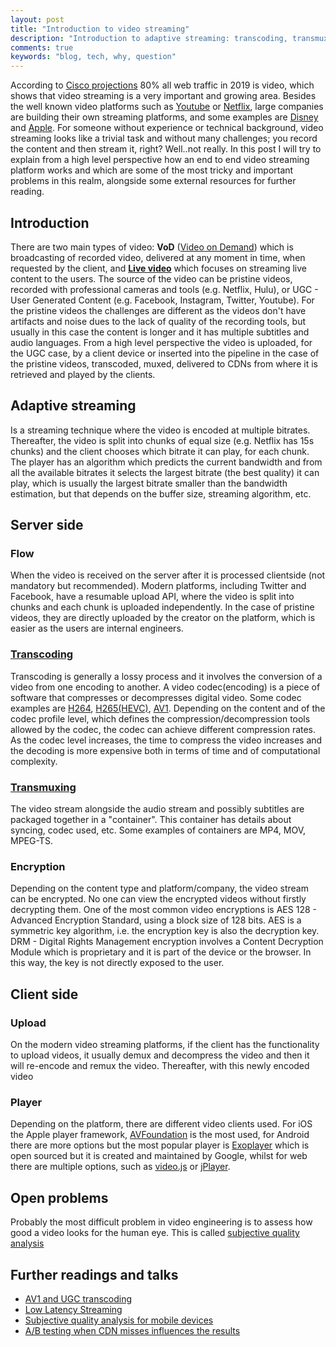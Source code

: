 ```yaml
---
layout: post
title: "Introduction to video streaming"
description: "Introduction to adaptive streaming: transcoding, transmuxing, adaptive streaming"
comments: true
keywords: "blog, tech, why, question"
---
```


According to [Cisco projections](https://www.webmarketingpros.com/internet-video-to-account-for-80-of-global-traffic-by-2019/) 80% all web traffic in 2019 is video, which shows that video streaming is a very important and growing area. Besides the well known video platforms such as [Youtube](www.youtube.com) or [Netflix](www.netflix.com), large companies are building their own streaming platforms, and some examples are [Disney](https://preview.disneyplus.com/uk/) and [Apple](https://www.pocket-lint.com/tv/news/apple/133233-apple-tv-subscription-streaming-service-what-s-the-story-so-far).
For someone without experience or technical background, video streaming looks like a trivial task and without many challenges; you record the content and then stream it, right? Well..not really.
In this post I will try to explain from a high level perspective how an end to end video streaming platform works and which are some of the most tricky and important problems in this realm, alongside some external resources for further reading.

## Introduction
There are two main types of video: **VoD** ([Video on Demand](https://en.wikipedia.org/wiki/Video_on_demand)) which is broadcasting of recorded video, delivered at any moment in time, when requested by the client, and **[Live video](https://en.wikipedia.org/wiki/Live_streaming)** which focuses on streaming live content to the users.
The source of the video can be pristine videos, recorded with professional cameras and tools (e.g. Netflix, Hulu), or UGC - User Generated Content (e.g. Facebook, Instagram, Twitter, Youtube). For the pristine videos the challenges are different as the videos don't have artifacts and noise dues to the lack of quality of the recording tools, but usually in this case the content is longer and it has multiple subtitles and audio languages.
From a high level perspective the video is uploaded, for the UGC case, by a client device or inserted into the pipeline in the case of the pristine videos, transcoded, muxed, delivered to CDNs from where it is retrieved and played by the clients.

## Adaptive streaming
Is a streaming technique where the video is encoded at multiple bitrates. Thereafter, the video is split into chunks of equal size (e.g. Netflix has 15s chunks) and the client chooses which bitrate it can play, for each chunk. The player has an algorithm which predicts the current bandwidth and from all the available bitrates it selects the largest bitrate (the best quality) it can play, which is usually the largest bitrate smaller than the bandwidth estimation, but that depends on the buffer size, streaming algorithm, etc.

## Server side 
### Flow
When the video is received on the server after it is processed clientside (not mandatory but recommended). Modern platforms, including Twitter and Facebook, have a resumable upload API, where the video is split into chunks and each chunk is uploaded independently.
In the case of pristine videos, they are directly uploaded by the creator on the platform, which is easier as the users are internal engineers.
### [Transcoding](https://en.wikipedia.org/wiki/Transcoding)
Transcoding is generally a lossy process and it involves the conversion of a video from one encoding to another. A video codec(encoding) is a piece of software that compresses or decompresses digital video. Some codec examples are [H264](https://en.wikipedia.org/wiki/Advanced_Video_Coding), [H265(HEVC)](https://en.wikipedia.org/wiki/High_Efficiency_Video_Coding), [AV1](https://en.wikipedia.org/wiki/AV1). Depending on the content and of the codec profile level, which defines the compression/decompression tools allowed by the codec, the codec can achieve different compression rates. As the codec level increases, the time to compress the video increases and the decoding is more expensive both in terms of time and of computational complexity.

### [Transmuxing](https://blog.stackpath.com/transmuxing/)
The video stream alongside the audio stream and possibly subtitles are packaged together in a "container". This container has details about syncing, codec used, etc. Some examples of containers are MP4, MOV, MPEG-TS.

### Encryption
Depending on the content type and platform/company, the video stream can be encrypted. No one can view the encrypted videos without firstly decrypting them. One of the most common video encryptions is AES 128 - Advanced Encryption Standard, using a block size of 128 bits. AES is a symmetric key algorithm, i.e. the encryption key is also the decryption key.
DRM - Digital Rights Management encryption involves a Content Decryption Module which is proprietary and it is part of the device or the browser. In this way, the key is not directly exposed to the user.

## Client side
### Upload
On the modern video streaming platforms, if the client has the functionality to upload videos, it usually demux and decompress the video and then it will re-encode and remux the video. Thereafter, with this newly encoded video 
### Player
Depending on the platform, there are different video clients used. For iOS the Apple player framework, [AVFoundation](https://developer.apple.com/av-foundation/) is the most used, for Android there are more options but the most popular player is [Exoplayer](https://github.com/google/ExoPlayer) which is open sourced but it is created and maintained by Google, whilst for web there are multiple options, such as [video.js](https://videojs.com/) or [jPlayer](http://jplayer.org/). 


## Open problems
Probably the most difficult problem in video engineering is to assess how good a video looks for the human eye. This is called <u>subjective quality analysis</u>

## Further readings and talks
- [AV1 and UGC transcoding](http://watch.bigapple.video/)
- [Low Latency Streaming](https://medium.com/@periscopecode/introducing-lhls-media-streaming-eb6212948bef)
- [Subjective quality analysis for mobile devices](https://www.youtube.com/watch?v=vHVMr4jH8rI)
- [A/B testing when CDN misses influences the results](https://www.youtube.com/watch?v=k0F8gtEFGDE)